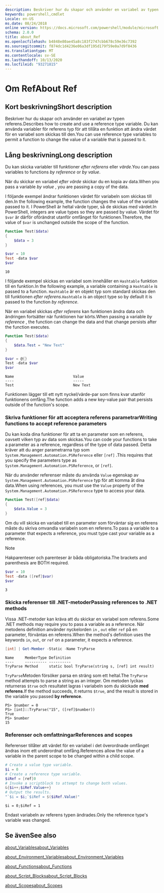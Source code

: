 ```yaml
---
description: Beskriver hur du skapar och använder en variabel av typen referens. Du kan använda variabler för referens typ för att tillåta en funktion att ändra värdet för en variabel som skickas till den.
keywords: powershell,cmdlet
Locale: en-US
ms.date: 08/24/2018
online version: https://docs.microsoft.com/powershell/module/microsoft.powershell.core/about/about_ref?view=powershell-7&WT.mc_id=ps-gethelp
schema: 2.0.0
title: about_Ref
ms.openlocfilehash: b4848e80ae45a8c183f2747cbb678c59e36c7392
ms.sourcegitcommit: f874dc1d4236e06a3df195d179f59e0a7d9f8436
ms.translationtype: MT
ms.contentlocale: sv-SE
ms.lasthandoff: 10/13/2020
ms.locfileid: "93271815"
---
```

# <a name="about-ref"></a><span data-ttu-id="ecc0c-105">Om Ref</span><span class="sxs-lookup"><span data-stu-id="ecc0c-105">About Ref</span></span>

## <a name="short-description"></a><span data-ttu-id="ecc0c-106">Kort beskrivning</span><span class="sxs-lookup"><span data-stu-id="ecc0c-106">Short description</span></span>
<span data-ttu-id="ecc0c-107">Beskriver hur du skapar och använder en variabel av typen referens.</span><span class="sxs-lookup"><span data-stu-id="ecc0c-107">Describes how to create and use a reference type variable.</span></span> <span data-ttu-id="ecc0c-108">Du kan använda variabler för referens typ för att tillåta en funktion att ändra värdet för en variabel som skickas till den.</span><span class="sxs-lookup"><span data-stu-id="ecc0c-108">You can use reference type variables to permit a function to change the value of a variable that is passed to it.</span></span>

## <a name="long-description"></a><span data-ttu-id="ecc0c-109">Lång beskrivning</span><span class="sxs-lookup"><span data-stu-id="ecc0c-109">Long description</span></span>

<span data-ttu-id="ecc0c-110">Du kan skicka variabler till funktioner *efter referens* eller *värde*.</span><span class="sxs-lookup"><span data-stu-id="ecc0c-110">You can pass variables to functions *by reference* or *by value*.</span></span>

<span data-ttu-id="ecc0c-111">När du skickar en variabel *efter värde* skickar du en kopia av data.</span><span class="sxs-lookup"><span data-stu-id="ecc0c-111">When you pass a variable *by value* , you are passing a copy of the data.</span></span>

<span data-ttu-id="ecc0c-112">I följande exempel ändrar funktionen värdet för variabeln som skickas till den.</span><span class="sxs-lookup"><span data-stu-id="ecc0c-112">In the following example, the function changes the value of the variable passed to it.</span></span> <span data-ttu-id="ecc0c-113">I PowerShell är heltal värde typer, så de skickas med värdet.</span><span class="sxs-lookup"><span data-stu-id="ecc0c-113">In PowerShell, integers are value types so they are passed by value.</span></span>
<span data-ttu-id="ecc0c-114">Värdet för `$var` är därför oförändrat utanför omfånget för funktionen.</span><span class="sxs-lookup"><span data-stu-id="ecc0c-114">Therefore, the value of `$var` is unchanged outside the scope of the function.</span></span>

```powershell
Function Test($data)
{
    $data = 3
}

$var = 10
Test -data $var
$var
```

```output
10
```

<span data-ttu-id="ecc0c-115">I följande exempel skickas en variabel som innehåller en `Hashtable` funktion till en funktion.</span><span class="sxs-lookup"><span data-stu-id="ecc0c-115">In the following example, a variable containing a `Hashtable` is passed to a function.</span></span> <span data-ttu-id="ecc0c-116">`Hashtable` är en objekt typ som standard skickas den till funktionen *efter referens*.</span><span class="sxs-lookup"><span data-stu-id="ecc0c-116">`Hashtable` is an object type so by default it is passed to the function *by reference*.</span></span>

<span data-ttu-id="ecc0c-117">När en variabel skickas *efter referens* kan funktionen ändra data och ändringen fortsätter när funktionen har körts.</span><span class="sxs-lookup"><span data-stu-id="ecc0c-117">When passing a variable *by reference* , the function can change the data and that change persists after the function executes.</span></span>

```powershell
Function Test($data)
{
    $data.Test = "New Text"
}

$var = @{}
Test -data $var
$var
```

```output
Name                           Value
----                           -----
Test                           New Text
```

<span data-ttu-id="ecc0c-118">Funktionen lägger till ett nytt nyckel/värde-par som finns kvar utanför funktionens omfång.</span><span class="sxs-lookup"><span data-stu-id="ecc0c-118">The function adds a new key-value pair that persists outside of the function's scope.</span></span>

### <a name="writing-functions-to-accept-reference-parameters"></a><span data-ttu-id="ecc0c-119">Skriva funktioner för att acceptera referens parametrar</span><span class="sxs-lookup"><span data-stu-id="ecc0c-119">Writing functions to accept reference parameters</span></span>

<span data-ttu-id="ecc0c-120">Du kan koda dina funktioner för att ta en parameter som en referens, oavsett vilken typ av data som skickas.</span><span class="sxs-lookup"><span data-stu-id="ecc0c-120">You can code your functions to take a parameter as a reference, regardless of the type of data passed.</span></span> <span data-ttu-id="ecc0c-121">Detta kräver att du anger parametrarna typ som `System.Management.Automation.PSReference` eller `[ref]` .</span><span class="sxs-lookup"><span data-stu-id="ecc0c-121">This requires that you specify the parameters type as `System.Management.Automation.PSReference`, or `[ref]`.</span></span>

<span data-ttu-id="ecc0c-122">När du använder referenser måste du använda `Value` egenskap av `System.Management.Automation.PSReference` typ för att komma åt dina data.</span><span class="sxs-lookup"><span data-stu-id="ecc0c-122">When using references, you must use the `Value` property of the `System.Management.Automation.PSReference` type to access your data.</span></span>

```powershell
Function Test([ref]$data)
{
    $data.Value = 3
}
```

<span data-ttu-id="ecc0c-123">Om du vill skicka en variabel till en parameter som förväntar sig en referens måste du skriva omvandla variabeln som en referens.</span><span class="sxs-lookup"><span data-stu-id="ecc0c-123">To pass a variable to a parameter that expects a reference, you must type cast your variable as a reference.</span></span>

> [!NOTE]
> <span data-ttu-id="ecc0c-124">Hakparenteser och parenteser är båda obligatoriska.</span><span class="sxs-lookup"><span data-stu-id="ecc0c-124">The brackets and parenthesis are BOTH required.</span></span>

```powershell
$var = 10
Test -data ([ref]$var)
$var
```

```output
3
```

### <a name="passing-references-to-net-methods"></a><span data-ttu-id="ecc0c-125">Skicka referenser till .NET-metoder</span><span class="sxs-lookup"><span data-stu-id="ecc0c-125">Passing references to .NET methods</span></span>

<span data-ttu-id="ecc0c-126">Vissa .NET-metoder kan kräva att du skickar en variabel som referens.</span><span class="sxs-lookup"><span data-stu-id="ecc0c-126">Some .NET methods may require you to pass a variable as a reference.</span></span> <span data-ttu-id="ecc0c-127">När metodens definition använder nyckelorden `in` , `out` eller `ref` på en parameter, förväntas en referens.</span><span class="sxs-lookup"><span data-stu-id="ecc0c-127">When the method's definition uses the keywords `in`, `out`, or `ref` on a parameter, it expects a reference.</span></span>

```powershell
[int] | Get-Member -Static -Name TryParse
```

```output
Name     MemberType Definition
----     ---------- ----------
TryParse Method     static bool TryParse(string s, [ref] int result)
```

<span data-ttu-id="ecc0c-128">`TryParse`Metoden försöker parsa en sträng som ett heltal.</span><span class="sxs-lookup"><span data-stu-id="ecc0c-128">The `TryParse` method attempts to parse a string as an integer.</span></span> <span data-ttu-id="ecc0c-129">Om metoden lyckas returneras `$true` och resultatet lagras i variabeln som du skickade **med referens**.</span><span class="sxs-lookup"><span data-stu-id="ecc0c-129">If the method succeeds, it returns `$true`, and the result is stored in the variable you passed **by reference**.</span></span>

```
PS> $number = 0
PS> [int]::TryParse("15", ([ref]$number))
True
PS> $number
15
```

### <a name="references-and-scopes"></a><span data-ttu-id="ecc0c-130">Referenser och omfattningar</span><span class="sxs-lookup"><span data-stu-id="ecc0c-130">References and scopes</span></span>

<span data-ttu-id="ecc0c-131">Referenser tillåter att värdet för en variabel i det överordnade omfånget ändras inom ett underordnat omfång.</span><span class="sxs-lookup"><span data-stu-id="ecc0c-131">References allow the value of a variable in the parent scope to be changed within a child scope.</span></span>

```powershell
# Create a value type variable.
$i = 0
# Create a reference type variable.
$iRef = [ref]0
# Invoke a scriptblock to attempt to change both values.
&{$i++;$iRef.Value++}
# Output the results.
"`$i = $i;`$iRef = $($iRef.Value)"
```

```output
$i = 0;$iRef = 1
```

<span data-ttu-id="ecc0c-132">Endast variabeln av referens typen ändrades.</span><span class="sxs-lookup"><span data-stu-id="ecc0c-132">Only the reference type's variable was changed.</span></span>

## <a name="see-also"></a><span data-ttu-id="ecc0c-133">Se även</span><span class="sxs-lookup"><span data-stu-id="ecc0c-133">See also</span></span>

[<span data-ttu-id="ecc0c-134">about_Variables</span><span class="sxs-lookup"><span data-stu-id="ecc0c-134">about_Variables</span></span>](about_Variables.md)

[<span data-ttu-id="ecc0c-135">about_Environment_Variables</span><span class="sxs-lookup"><span data-stu-id="ecc0c-135">about_Environment_Variables</span></span>](about_Environment_Variables.md)

[<span data-ttu-id="ecc0c-136">about_Functions</span><span class="sxs-lookup"><span data-stu-id="ecc0c-136">about_Functions</span></span>](about_Functions.md)

[<span data-ttu-id="ecc0c-137">about_Script_Blocks</span><span class="sxs-lookup"><span data-stu-id="ecc0c-137">about_Script_Blocks</span></span>](about_Script_Blocks.md)

[<span data-ttu-id="ecc0c-138">about_Scopes</span><span class="sxs-lookup"><span data-stu-id="ecc0c-138">about_Scopes</span></span>](about_scopes.md)
